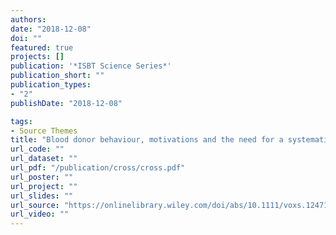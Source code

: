 ```yaml
---
authors:
date: "2018-12-08"
doi: ""
featured: true
projects: []
publication: '*ISBT Science Series*'
publication_short: ""
publication_types:
- "2"
publishDate: "2018-12-08"

tags:
- Source Themes
title: "Blood donor behaviour, motivations and the need for a systematic cross‐cultural perspective"
url_code: ""
url_dataset: ""
url_pdf: "/publication/cross/cross.pdf"
url_poster: ""
url_project: ""
url_slides: ""
url_source: "https://onlinelibrary.wiley.com/doi/abs/10.1111/voxs.12471"
url_video: ""
---
```


